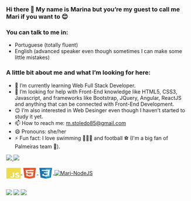 ### Hi there 👋 My name is Marina but you’re my guest to call me Mari if you want to 😊

### You can talk to me in:

* Portuguese (totally fluent)
* English (advanced speaker even though sometimes I can make some little mistakes)

### A little bit about me and what I’m looking for here:

- 🌱 I’m currently learning Web Full Stack Developer.
- 🤔 I’m looking for help with Front-End knowledge like HTML5, CSS3, Javascript, and frameworks like Bootstrap, JQuery, Angular, ReactJS and anything that can be connected with Front-End Development.
- 😉 I’m also interested in Web Desinger even though I haven’t started to study it yet. 
- 📫 How to reach me: m.stoledo85@gmail.com
- 😄 Pronouns: she/her
- ⚡ Fun fact: I love swimming 🏊🏼‍♀️ and football ⚽ (I'm a big fan of Palmeiras team 💚).

<div>
  <a href="https://github.com/marinast85">
  <img height="180em" src="https://github-readme-stats.vercel.app/api/?username=marinast85&show_icons=true&theme=dracula&include_all_commits=true&count_private=true"/>
  <img height="180em" src="https://github-readme-stats.vercel.app/api/top-langs/?username=marinast85&layout=compact&langs_count=7&theme=dracula"/>
</div>
  
<div style="display: inline_block"><br>
  <img align="center" alt="Mari-Js" height="30" width="40" src="https://raw.githubusercontent.com/devicons/devicon/master/icons/javascript/javascript-plain.svg">
  <img align="center" alt="Mari-HTML" height="30" width="40" src="https://raw.githubusercontent.com/devicons/devicon/master/icons/html5/html5-original.svg">
  <img align="center" alt="Mari-CSS" height="30" width="40" src="https://raw.githubusercontent.com/devicons/devicon/master/icons/css3/css3-original.svg">
  <img align="center" alt="Mari-NodeJS" height="30" width="40" 
src="https://cdn.jsdelivr.net/gh/devicons/devicon/icons/nodejs/nodejs-original.svg">
</div>
  
  ##
  
  <div>
     <a href = "mailto:m.stoledo85@gmail.com"><img src="https://img.shields.io/badge/-Gmail-%23333?style=for-the-badge&logo=gmail&logoColor=white" target="_blank"></a>
    <a href="https://instagram.com/marinast85" target="_blank"><img src="https://img.shields.io/badge/-Instagram-%23E4405F?style=for-the-badge&logo=instagram&logoColor=white" target="_blank"></a>
    <a href="https://www.linkedin.com/in/marina-silveira-toledo-43289235" target="_blank"><img src="https://img.shields.io/badge/-LinkedIn-%230077B5?style=for-the-badge&logo=linkedin&logoColor=white" target="_blank"></a>   
    <a href = "5511939305757"><img src="https://img.shields.io/badge/WhatsApp-25D366?style=for-the-badge&logo=whatsapp&logoColor=white</a>
      
       ![Snake animation](https://github.com/marinast85/marinast85/blob/output/github-contribution-grid-snake.svg)
      
  </div>
  
  


